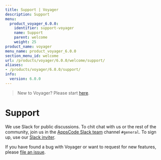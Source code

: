 ```yaml
---
title: Support | Voyager
description: Support
menu:
  product_voyager_6.0.0:
    identifier: support-voyager
    name: Support
    parent: welcome
    weight: 25
product_name: voyager
menu_name: product_voyager_6.0.0
section_menu_id: welcome
url: /products/voyager/6.0.0/welcome/support/
aliases:
- /products/voyager/6.0.0/support/
info:
  version: 6.0.0
---
```


> New to Voyager? Please start [here](/products/voyager/6.0.0/concepts/overview).

# Support

We use Slack for public discussions. To chit chat with us or the rest of the community, join us in the [AppsCode Slack team](https://appscode.slack.com/messages/C0XQFLGRM/details/) channel `#general`. To sign up, use our [Slack inviter](https://slack.appscode.com/).

If you have found a bug with Voyager or want to request for new features, please [file an issue](https://github.com/appscode/voyager/issues/new).
